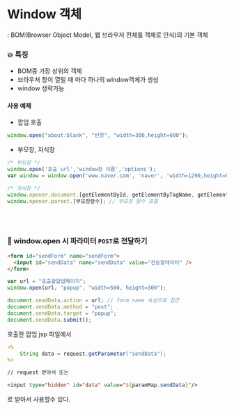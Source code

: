 # Window 객체

: BOM(Browser Object Model, 웹 브라우저 전체를 객체로 인식)의 기본 객체

### 💥 특징

- BOM중 가장 상위의 객체
- 브라우처 창이 열릴 때 마다 하나의 window객체가 생성
- window 생략가능

#### 사용 예제

- 팝업 호출

```javascript
window.open("about:blank", "빈창", "width=300,height=600");
```

- 부모창, 자식창

```javascript
/* 부모창 */
window.open('호출 url','window창 이름','options');
var window = window.open('www.naver.com', 'naver', 'width=1290,height=800'); // 변수에 저장할수도 있음

/* 자식창 */
window.opener.document.[getElementById, getElementByTagName, getElementByClassName...].value // 부모창 요소 값 접근 가능
window.opener.parent.[부모창함수]; // 부모창 함수 호출
```

<br><br>

### 🌠 window.open 시 파라미터 `POST`로 전달하기

```html
<form id="sendForm" name="sendForm">
  <input id="sendData" name="sendData" value="전송할데이터" />
</form>
```

```javascript
var url = "호출할팝업페이지";
window.open(url, "popup", "width=500, height=300");

document.seadData.action = url; // form name 속성으로 접근
document.sendData.method = "post";
document.sendData.target = "popup";
document.sendData.submit();
```

호출한 팝업 jsp 파일에서

```jsp
<%
    String data = request.getParameter("sendData");
%>

// request 받아서 또는

<input type="hidden" id="data" value="${paramMap.sendData}"/>

```

로 받아서 사용할수 있다.

